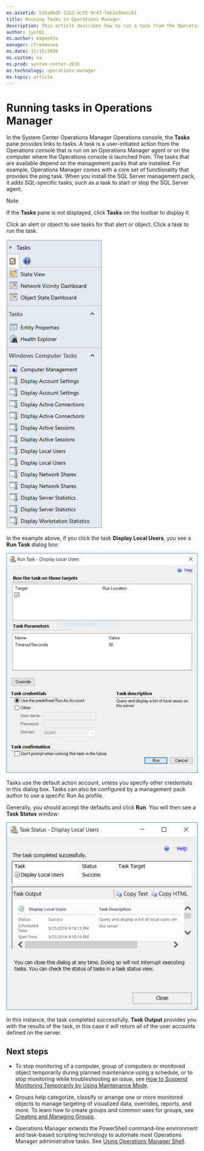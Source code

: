 ```yaml
---
ms.assetid: b35a0bd5-12b2-4c55-9c47-7eb2a36eccb1
title: Running Tasks in Operations Manager
description: This article describes how to run a task from the Operations console to help investigate and resolve issues detected.  
author: jyothi
ms.author: magoedte
manager: cfreemanwa
ms.date: 11/15/2016
ms.custom: na
ms.prod: system-center-2016
ms.technology: operations-manager
ms.topic: article
---
```


# Running tasks in Operations Manager

In the System Center Operations Manager Operations console, the **Tasks** pane provides links to tasks. A task is a user-initiated action from the Operations console that is run on an Operations Manager agent or on the computer where the Operations console is launched from. The tasks that are available depend on the management packs that are installed. For example, Operations Manager comes with a core set of functionality that provides the ping task. When you install the SQL Server management pack, it adds SQL-specific tasks, such as a task to start or stop the SQL Server agent.  
  
> [!NOTE]  
> If the **Tasks** pane is not displayed, click **Tasks** on the toolbar to display it.  
  
Click an alert or object to see tasks for that alert or object. Click a task to run the task.  
  
![Example of tasks](./media/manage-running-tasks/om2016-tasks-pane.png)  
  
In the example above, if you click the task **Display Local Users**, you see a **Run Task** dialog box:  
  
![Example of a run tasks dialog box](./media/manage-running-tasks/om2016-task-run-properties.png)  
  
Tasks use the default action account, unless you specify other credentials in this dialog box. Tasks can also be configured by a management pack author to use a specific Run As profile.  
  
Generally, you should accept the defaults and click **Run**. You will then see a **Task Status** window:  
  
![Example of a task status window](./media/manage-running-tasks/om2016-task-results.png)  
  
In this instance, the task completed successfully. **Task Output** provides you with the results of the task, in this case it will return all of the user accounts defined on the server.
  
## Next steps

- To stop monitoring of a computer, group of computers or monitored object temporarily during planned maintenance using a schedule, or to stop monitoring while troubleshooting an issue, see [How to Suspend Monitoring Temporarily by Using Maintenance Mode](manage-maintenance-mode-overview.md). 

- Groups help categorize, classify or arrange one or more monitored objects to manage targeting of visualized data, overrides, reports, and more.  To learn how to create groups and common uses for groups, see [Creating and Managing Groups](manage-create-manage-groups.md).    

- Operations Manager extends the PowerShell command-line environment and task-based scripting technology to automate most Operations Manager administrative tasks.  See [Using Operations Manager Shell](manage-using-omcmdlets.md).  
  
